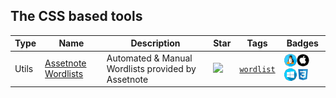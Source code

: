 
## The CSS based tools

| Type | Name | Description | Star | Tags | Badges |
| --- | --- | --- | --- | --- | --- |
|Utils|[Assetnote Wordlists](https://github.com/assetnote/wordlists)|Automated & Manual Wordlists provided by Assetnote|![](https://img.shields.io/github/stars/assetnote/wordlists?label=%20)|[`wordlist`](/tags/wordlist.md)|![linux](./images/linux.png)![macos](./images/apple.png)![windows](./images/windows.png)[![CSS](./images/css.png)](/langs/CSS.md)|

